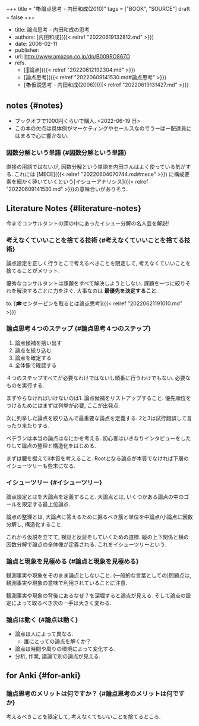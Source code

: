 +++
title = "📚論点思考 - 内田和成(2010)"
tags = ["BOOK", "SOURCE"]
draft = false
+++

-   title: 論点思考 - 内田和成の思考
-   authors: [内田和成]({{< relref "20220619132812.md" >}})
-   date: 2006-02-11
-   publisher:
-   url: <http://www.amazon.co.jp/dp/B009RO867O>
-   refs.
    -   [📝論点]({{< relref "20220612192304.md" >}})
    -   [論点思考]({{< relref "20220609141530.md#論点思考" >}})
    -   [📚仮説思考 - 内田和成(2006)]({{< relref "20220619131427.md" >}})


## notes {#notes}

-   ブックオフで1000円くらいで購入. <span class="timestamp-wrapper"><span class="timestamp">&lt;2022-06-19 日&gt;</span></span>
-   この本の欠点は具体例がマーケティングやセールスなのでうーばー配達員にはまるで心に響かない.


### 因数分解という単語 {#因数分解という単語}

直接の用語ではないが, 因数分解という単語を内田さんはよく使っている気がする. これには [MECE]({{< relref "20220604070744.md#mece" >}}) に構成要素を細かく砕いていくという[イシューアナリシス]({{< relref "20220609141530.md" >}})の意味合いがありそう.


## Literature Notes {#literature-notes}

今までコンサルタントの頭の中にあったイシュー分解の名人芸を解説!


### 考えなくていいことを捨てる技術 {#考えなくていいことを捨てる技術}

論点設定を正しく行うとこで考えるべきことを限定して, 考えなくていいことを捨てることがメリット.

優秀なコンサルタントは課題をすべて解決しようとしない. 課題を一つに絞りそれを解決することに力を注ぐ. 大事なのは **最優先を決定すること**.

to. [🎓センターピンを取るとは論点思考]({{< relref "20220621191010.md" >}})


### 論点思考４つのステップ {#論点思考４つのステップ}

1.  論点候補を拾い出す
2.  論点を絞り込む
3.  論点を確定する
4.  全体像で確認する

４つのステップすべてが必要なわけではないし順番に行うわけでもない. 必要なものを実行する.

まずやらなければいけないのは1. 論点候補をリストアップすること. 優先順位をつけるためにはまずは列挙が必要, ここが出発点.

次に列挙した論点を絞り込んで最重要な論点を定義する. 2と3は試行錯誤して言ったり来たりする.

ベテランは本当の論点はなにかを考える. 初心者はいきなりインタビューをしたりして論点の整理と構造化をはじめる.

まずは腰を据えてii本質を考えること. Rootとなる論点が本質でなければ下層のイシューツリーも些末になる.


### イシューツリー {#イシューツリー}

論点設定とはを大論点を定義すること. 大論点とは, いくつかある論点の中のゴールを規定する最上位論点.

論点の整理とは, 大論点に答えるために掘るべき筋と単位を中論点/小論点に因数分解し, 構造化すること.

これから仮説を立てて, 検証と反証をしていくための道標. 縦の上下関係と横の因数分解で論点の全体像が定義される. これをイシューツリーという.


### 論点と現象を見極める {#論点と現象を見極める}

観測事実や現象をそのまま論点としないこと. (一般的な言葉としての)問題点は, 観測事実や現象の意味で利用されていることに注意.

観測事実や現象の背後にあるなぜ？を深堀すると論点が見える. そして論点の設定によって取るべき次の一手は大きく変わる.


### 論点は動く {#論点は動く}

-   論点は人によって異なる.
    -   誰にとっての論点を解くか？
-   論点は時間や周りの環境によって変化する.
-   分析, 作業, 議論で別の論点が見える.


## for Anki {#for-anki}


### 論点思考のメリットは何ですか？ {#論点思考のメリットは何ですか}

考えるべきことを限定して, 考えなくてもいいことを捨てるところ.
